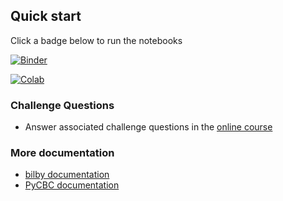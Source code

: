 ## Quick start

Click a badge below to run the notebooks

[![Binder](https://mybinder.org/badge_logo.svg)](https://mybinder.org/v2/gh/gw-odw/odw-2022/HEAD)

[![Colab](https://colab.research.google.com/assets/colab-badge.svg)](https://colab.research.google.com/github/gw-odw/odw-2022/blob/main/)


### Challenge Questions

* Answer associated challenge questions in the [online course](https://gw-odw.thinkific.com)

### More documentation

* [bilby documentation](https://lscsoft.docs.ligo.org/bilby/index.html)
* [PyCBC documentation](http://pycbc.org/pycbc/latest/html/)
